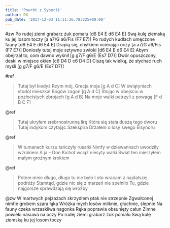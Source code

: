 ```yaml
---
title: 'Powrót z Syberii'
author: DX
pub_date: '2017-12-03 11:11:36.783225+00:00'
---
```


#zw
Po rudej ziemi grabarz żuk pomału [d6 E4 E d6 E4 E]
Swą kulę ziemską ku jej losom toczy [a a7/G a6/Fis (F7 E7)]
Po rudych kudłach umęczone fauny [d6 E4 E d6 E4 E]
Drapią się, chyłkiem ocierając oczy [a a7/G a6/Fis (F7 E7)]
Doniosły tutaj moje sztywne zwłoki [d6 E4 E d6 E4 E]
Abym obejrzał to, com dawno wyśnił [g g7/F g6/E (Es7 D7)]
Dwór opuszczony, deski w miejsce okien [c6 D4 D c6 D4 D] 
Ciszę tak wielką, że słychać ruch myśli  [g g7/F g6/E (Es7 D7)]

#ref
>Tutaj był kiedyś Rzym mój, Grecja moja [g A d C]
>W świątyniach stodół mieszkał Bogów zagon [g A d C]
>Stojąc w obejściu w pozłocistych zbrojach [g A d B]
>Na moje walki patrzyli z powagą [F d B C F]

@ref
>Tutaj ukryłem srebrnostrunną lirę
>Która się stała duszą tego dworu
>Tutaj indykom czytając Szekspira
>Drżałem o losy swego Elsynoru

@ref
>W tumanach kurzu tańczyły rusałki
>Nimfy w dziewannach uwodziły wzrokiem
>A ja – Don Kichot wciąż niesyty walki
>Świat ten mierzyłem małym groźnym krokiem

@ref
>Potem mnie długo, długo tu nie było
>I oto wracam z najdalszej podróży
>Stamtąd, gdzie nic się z marzeń nie spełniło
>Tu, gdzie najgorsze sprawdzają się wróżby

@zw
W martwych pejzażach skrzydłem ptak nie strzepnie
Zgwałconej nimfie grobem szara łąka
Wróżka mych losów milknie, głuchnie, ślepnie
Na fauny czeka wrzaskliwa nagonka
Ręka poprawia obsunięty całun
Zimne powieki nasuwa na oczy
Po rudej ziemi grabarz żuk pomału
Swą kulę ziemską ku jej losom toczy
